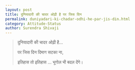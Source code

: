 ```yaml
---
layout: post
title: दुनियादारी की चादर ओढ़ी है पर जिस दिन
permalink: duniyadari-ki-chadar-odhi-he-par-jis-din.html
category: Attitude-Status
author: Surendra Shivaji
---
```

> दुनियादारी की चादर ओढ़ी है…
> 
> पर जिस दिन दिमाग सटका ना,
>
> इतिहास तो इतिहास … भूगोल भी बदल देंगे।

